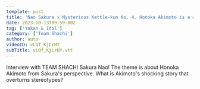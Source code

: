 ```yaml
---
template: post
title: 'Nao Sakura ✕ Mysterious Kettle-kun No. 4. Honoka Akimoto is a ◯◯ ghost #4'
date: 2023-10-13T09:59:00Z
tag: ['Yakan & Idol']
category: ['Team Shachi']
author: auto 
videoID: vLQf_KjLrHY
subTitle: vLQf_KjLrHY.vtt
---
```

Interview with TEAM SHACHI Sakura Nao! The theme is about Honoka Akimoto from Sakura's perspective. What is Akimoto's shocking story that overturns stereotypes?
